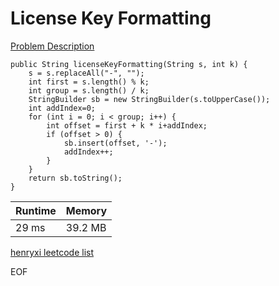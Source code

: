 # License Key Formatting
[Problem Description](https://leetcode.com/problems/license-key-formatting/)

```
public String licenseKeyFormatting(String s, int k) {
    s = s.replaceAll("-", "");
    int first = s.length() % k;
    int group = s.length() / k;
    StringBuilder sb = new StringBuilder(s.toUpperCase());
    int addIndex=0;
    for (int i = 0; i < group; i++) {
        int offset = first + k * i+addIndex;
        if (offset > 0) {
            sb.insert(offset, '-');
            addIndex++;
        }
    }
    return sb.toString();
}
```

| Runtime       | Memory     | 
| :------------- | :---------- |
| 29 ms | 39.2 MB	   |


[henryxi leetcode list](http://www.henryxi.com/leetcode)

EOF